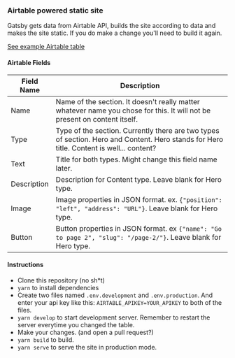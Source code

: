 ### Airtable powered static site

Gatsby gets data from Airtable API, builds the site according to data and makes the site static.
If you do make a change you'll need to build it again.

[See example Airtable table](https://airtable.com/invite/l?inviteId=invjhAwFKqiUa5DYQ&inviteToken=b5375aac3973686a0a626c3fc8753a84c39b61535cfe2a8f91a9e7d7360ce7d7)

#### Airtable Fields

| Field Name  | Description                                                                                                                              |
| ----------- | ---------------------------------------------------------------------------------------------------------------------------------------- |
| Name        | Name of the section. It doesn't really matter whatever name you chose for this. It will not be present on content itself.                |
| Type        | Type of the section. Currently there are two types of section. Hero and Content. Hero stands for Hero title. Content is well... content? |
| Text        | Title for both types. Might change this field name later.                                                                                |
| Description | Description for Content type. Leave blank for Hero type.                                                                                 |
| Image       | Image properties in JSON format. ex. `{"position": "left", "address": "URL"}`. Leave blank for Hero type.                                |
| Button      | Button properties in JSON format. ex `{"name": "Go to page 2", "slug": "/page-2/"}`. Leave blank for Hero type.                          |

#### Instructions

- Clone this repository (no sh\*t)
- `yarn` to install dependencies
- Create two files named `.env.development` and `.env.production`. And enter your api key like this: `AIRTABLE_APIKEY=YOUR_APIKEY` to both of the files.
- `yarn develop` to start development server. Remember to restart the server everytime you changed the table.
- Make your changes. (and open a pull request?)
- `yarn build` to build.
- `yarn serve` to serve the site in production mode.
